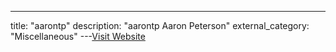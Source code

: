 ---
title: "aarontp"
description: "aarontp
Aaron Peterson"
external_category: "Miscellaneous"
---[Visit Website](https://github.com/aarontp)

